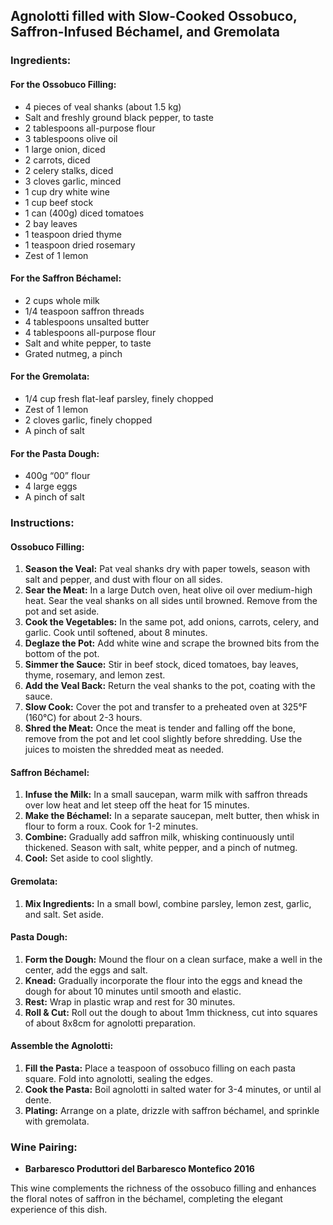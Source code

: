 ## Agnolotti filled with Slow-Cooked Ossobuco, Saffron-Infused Béchamel, and Gremolata

### Ingredients:

#### For the Ossobuco Filling:
- 4 pieces of veal shanks (about 1.5 kg)
- Salt and freshly ground black pepper, to taste
- 2 tablespoons all-purpose flour
- 3 tablespoons olive oil
- 1 large onion, diced
- 2 carrots, diced
- 2 celery stalks, diced
- 3 cloves garlic, minced
- 1 cup dry white wine
- 1 cup beef stock
- 1 can (400g) diced tomatoes
- 2 bay leaves
- 1 teaspoon dried thyme
- 1 teaspoon dried rosemary
- Zest of 1 lemon

#### For the Saffron Béchamel:
- 2 cups whole milk
- 1/4 teaspoon saffron threads
- 4 tablespoons unsalted butter
- 4 tablespoons all-purpose flour
- Salt and white pepper, to taste
- Grated nutmeg, a pinch

#### For the Gremolata:
- 1/4 cup fresh flat-leaf parsley, finely chopped
- Zest of 1 lemon
- 2 cloves garlic, finely chopped
- A pinch of salt

#### For the Pasta Dough:
- 400g “00” flour
- 4 large eggs
- A pinch of salt

### Instructions:

#### Ossobuco Filling:
1. **Season the Veal:** Pat veal shanks dry with paper towels, season with salt and pepper, and dust with flour on all sides.
2. **Sear the Meat:** In a large Dutch oven, heat olive oil over medium-high heat. Sear the veal shanks on all sides until browned. Remove from the pot and set aside.
3. **Cook the Vegetables:** In the same pot, add onions, carrots, celery, and garlic. Cook until softened, about 8 minutes.
4. **Deglaze the Pot:** Add white wine and scrape the browned bits from the bottom of the pot.
5. **Simmer the Sauce:** Stir in beef stock, diced tomatoes, bay leaves, thyme, rosemary, and lemon zest.
6. **Add the Veal Back:** Return the veal shanks to the pot, coating with the sauce.
7. **Slow Cook:** Cover the pot and transfer to a preheated oven at 325°F (160°C) for about 2-3 hours.
8. **Shred the Meat:** Once the meat is tender and falling off the bone, remove from the pot and let cool slightly before shredding. Use the juices to moisten the shredded meat as needed.

#### Saffron Béchamel:
1. **Infuse the Milk:** In a small saucepan, warm milk with saffron threads over low heat and let steep off the heat for 15 minutes.
2. **Make the Béchamel:** In a separate saucepan, melt butter, then whisk in flour to form a roux. Cook for 1-2 minutes.
3. **Combine:** Gradually add saffron milk, whisking continuously until thickened. Season with salt, white pepper, and a pinch of nutmeg. 
4. **Cool:** Set aside to cool slightly.

#### Gremolata:
1. **Mix Ingredients:** In a small bowl, combine parsley, lemon zest, garlic, and salt. Set aside.

#### Pasta Dough:
1. **Form the Dough:** Mound the flour on a clean surface, make a well in the center, add the eggs and salt.
2. **Knead:** Gradually incorporate the flour into the eggs and knead the dough for about 10 minutes until smooth and elastic.
3. **Rest:** Wrap in plastic wrap and rest for 30 minutes.
4. **Roll & Cut:** Roll out the dough to about 1mm thickness, cut into squares of about 8x8cm for agnolotti preparation.

#### Assemble the Agnolotti:
1. **Fill the Pasta:** Place a teaspoon of ossobuco filling on each pasta square. Fold into agnolotti, sealing the edges.
2. **Cook the Pasta:** Boil agnolotti in salted water for 3-4 minutes, or until al dente.
3. **Plating:** Arrange on a plate, drizzle with saffron béchamel, and sprinkle with gremolata.

### Wine Pairing:
- **Barbaresco Produttori del Barbaresco Montefico 2016**

This wine complements the richness of the ossobuco filling and enhances the floral notes of saffron in the béchamel, completing the elegant experience of this dish.